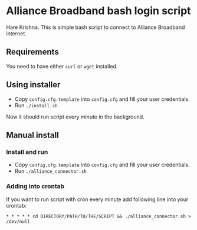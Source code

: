 # Alliance Broadband bash login script

Hare Krishna. This is simple bash script to connect to Alliance Broadband 
internet.

## Requirements

You need to have either `curl` or `wget` installed.

## Using installer

* Copy `config.cfg.template` into `config.cfg` and fill your user credentials.
* Run `./install.sh`

Now it should run script every minute in the background.

## Manual install

### Install and run

* Copy `config.cfg.template` into `config.cfg` and fill your user credentials.
* Run `./alliance_connector.sh`

### Adding into crontab

If you want to run script with cron every minute add following line into 
your crontab:

```
* * * * * cd DIRECTORY/PATH/TO/THE/SCRIPT && ./alliance_connector.sh > /dev/null
```

